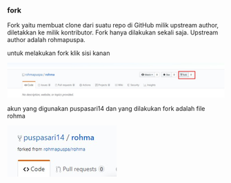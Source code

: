 ### fork
Fork yaitu membuat clone dari suatu repo di GitHub milik upstream author, diletakkan ke milik kontributor. Fork hanya dilakukan sekali saja. Upstream author adalah rohmapuspa.

untuk melakukan fork klik sisi kanan 

![alt text](https://github.com/puspasari14/tekn-cloud-computing/blob/master/minggu-01/fork.jpg "awal")

akun yang digunakan puspasari14 dan yang dilakukan fork adalah file rohma

![alt text](https://github.com/puspasari14/tekn-cloud-computing/blob/master/minggu-01/fork1.jpg "dua")

